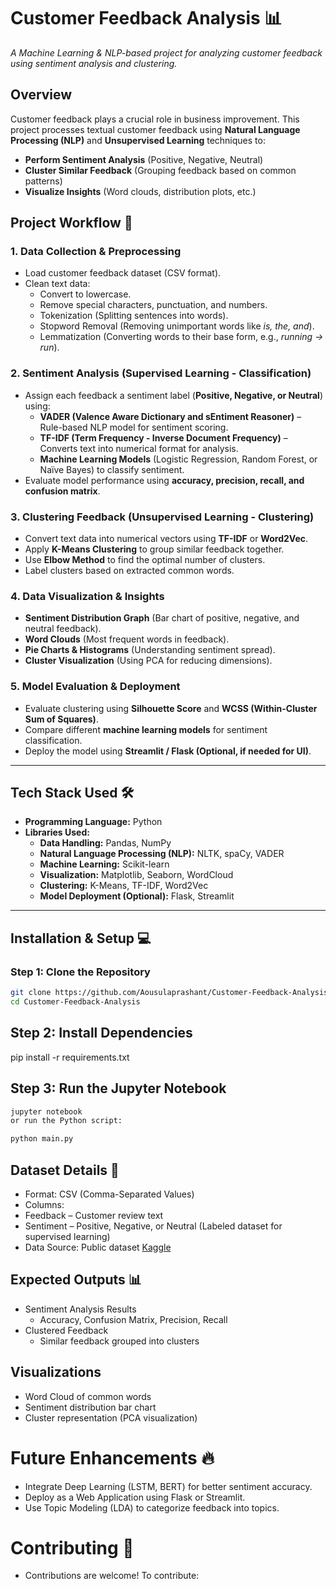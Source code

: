 # **Customer Feedback Analysis** 📊  
*A Machine Learning & NLP-based project for analyzing customer feedback using sentiment analysis and clustering.*  

## **Overview**  
Customer feedback plays a crucial role in business improvement. This project processes textual customer feedback using **Natural Language Processing (NLP)** and **Unsupervised Learning** techniques to:  
- **Perform Sentiment Analysis** (Positive, Negative, Neutral)  
- **Cluster Similar Feedback** (Grouping feedback based on common patterns)  
- **Visualize Insights** (Word clouds, distribution plots, etc.)  

## **Project Workflow** 🚀  
### **1. Data Collection & Preprocessing**  
- Load customer feedback dataset (CSV format).  
- Clean text data:  
  - Convert to lowercase.  
  - Remove special characters, punctuation, and numbers.  
  - Tokenization (Splitting sentences into words).  
  - Stopword Removal (Removing unimportant words like *is, the, and*).  
  - Lemmatization (Converting words to their base form, e.g., *running → run*).  

### **2. Sentiment Analysis (Supervised Learning - Classification)**  
- Assign each feedback a sentiment label (**Positive, Negative, or Neutral**) using:  
  - **VADER (Valence Aware Dictionary and sEntiment Reasoner)** – Rule-based NLP model for sentiment scoring.  
  - **TF-IDF (Term Frequency - Inverse Document Frequency)** – Converts text into numerical format for analysis.  
  - **Machine Learning Models** (Logistic Regression, Random Forest, or Naïve Bayes) to classify sentiment.  
- Evaluate model performance using **accuracy, precision, recall, and confusion matrix**.  

### **3. Clustering Feedback (Unsupervised Learning - Clustering)**  
- Convert text data into numerical vectors using **TF-IDF** or **Word2Vec**.  
- Apply **K-Means Clustering** to group similar feedback together.  
- Use **Elbow Method** to find the optimal number of clusters.  
- Label clusters based on extracted common words.  

### **4. Data Visualization & Insights**  
- **Sentiment Distribution Graph** (Bar chart of positive, negative, and neutral feedback).  
- **Word Clouds** (Most frequent words in feedback).  
- **Pie Charts & Histograms** (Understanding sentiment spread).  
- **Cluster Visualization** (Using PCA for reducing dimensions).  

### **5. Model Evaluation & Deployment**  
- Evaluate clustering using **Silhouette Score** and **WCSS (Within-Cluster Sum of Squares)**.  
- Compare different **machine learning models** for sentiment classification.  
- Deploy the model using **Streamlit / Flask (Optional, if needed for UI)**.  

---

## **Tech Stack Used** 🛠  
- **Programming Language:** Python  
- **Libraries Used:**  
  - **Data Handling:** Pandas, NumPy  
  - **Natural Language Processing (NLP):** NLTK, spaCy, VADER  
  - **Machine Learning:** Scikit-learn  
  - **Visualization:** Matplotlib, Seaborn, WordCloud  
  - **Clustering:** K-Means, TF-IDF, Word2Vec  
  - **Model Deployment (Optional):** Flask, Streamlit  

---

## **Installation & Setup** 💻  
### **Step 1: Clone the Repository**  
```bash
git clone https://github.com/Aousulaprashant/Customer-Feedback-Analysis-AgglomerativeClustering.git
cd Customer-Feedback-Analysis
```
## Step 2: Install Dependencies

pip install -r requirements.txt
## Step 3: Run the Jupyter Notebook
```bash
jupyter notebook
or run the Python script:

python main.py
```
## Dataset Details 📂
- Format: CSV (Comma-Separated Values)
- Columns:
- Feedback – Customer review text
- Sentiment – Positive, Negative, or Neutral (Labeled dataset for supervised learning)
- Data Source: Public dataset [Kaggle](https://www.kaggle.com/datasets/crowdflower/twitter-airline-sentiment)
## Expected Outputs 📊
- Sentiment Analysis Results
   - Accuracy, Confusion Matrix, Precision, Recall
- Clustered Feedback
   - Similar feedback grouped into clusters
## Visualizations
- Word Cloud of common words
- Sentiment distribution bar chart
- Cluster representation (PCA visualization)
# Future Enhancements 🔥
- Integrate Deep Learning (LSTM, BERT) for better sentiment accuracy.
- Deploy as a Web Application using Flask or Streamlit.
- Use Topic Modeling (LDA) to categorize feedback into topics.

# Contributing 🤝
- Contributions are welcome! To contribute:




